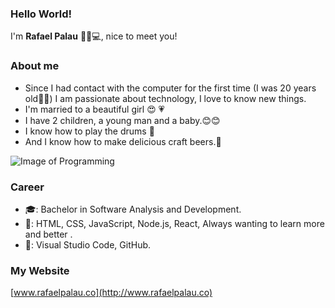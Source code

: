 ### Hello World! 
I'm **Rafael Palau** 👋👨💻, nice to meet you!

### About me 
- Since I had contact with the computer for the first time (I was 20 years old👴😩) 
        I am passionate about technology, I love to know new things.
- I'm married to a beautiful girl 😍 💗
- I have 2 children, a young man and a baby.😊😊
- I know how to play the drums 🥁
- And I know how to make delicious craft beers.🍺

![Image of Programming](https://media.giphy.com/media/fAnzw6YK33jMwzp5wp/giphy.gif)



### Career
- 🎓: Bachelor in Software Analysis and Development.
- 💾: HTML, CSS, JavaScript, Node.js, React, Always wanting to learn more and better .
- 🔧: Visual Studio Code, GitHub.          


### My Website 
[www.rafaelpalau.co](http://www.rafaelpalau.co)
